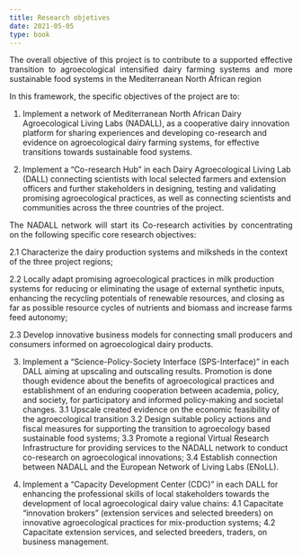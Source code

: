 ```yaml
---
title: Research objetives
date: 2021-05-05
type: book
---
```


<!--more-->

<p style='text-align: justify;'>The overall objective of this project is to contribute to a supported effective transition to agroecological intensified dairy farming systems and more sustainable food systems in the Mediterranean North African region </p>

In this framework, the specific objectives of the project are to:	

1.	 Implement a network of Mediterranean North African Dairy Agroecological Living Labs (NADALL), as a cooperative dairy innovation platform for sharing experiences and developing co-research and evidence on agroecological dairy farming systems, for effective transitions towards sustainable food systems.

2.	Implement a “Co-research Hub” in each Dairy Agroecological Living Lab (DALL) connecting scientists with local selected farmers and extension officers and further stakeholders in designing, testing and validating promising agroecological practices, as well as connecting scientists and communities across the three countries of the project.

<p style='text-align: justify;'>The NADALL network will start its Co-research activities by concentrating on the following specific core research objectives:</p>
  
   2.1	Characterize the dairy production systems and milksheds in the context of the three project regions;
   
   2.2	Locally adapt promising agroecological practices in milk production systems for reducing or eliminating the usage of external synthetic inputs, enhancing the recycling potentials of renewable resources, and closing as far as possible resource cycles of nutrients and biomass and increase farms feed autonomy;
   
   2.3	Develop innovative business models for connecting small producers and consumers informed on agroecological dairy products.

3.	Implement a “Science-Policy-Society Interface (SPS-Interface)” in each DALL aiming at upscaling and outscaling results. Promotion is done though evidence about the benefits of agroecological practices and establishment of an enduring cooperation between academia, policy, and society, for participatory and informed policy-making and societal changes. 
  3.1	Upscale created evidence on the economic feasibility of the agroecological transition
  3.2	Design suitable policy actions and fiscal measures for supporting the transition to agroecology based sustainable food systems;
  3.3	Promote a regional Virtual Research Infrastructure for providing services to the NADALL network to conduct co-research on agroecological innovations;
  3.4	Establish connection between NADALL and the European Network of Living Labs (ENoLL).

4.	Implement a “Capacity Development Center (CDC)” in each DALL for enhancing the professional skills of local stakeholders towards the development of local agroecological dairy value chains:
  4.1	Capacitate “innovation brokers” (extension services and selected breeders) on innovative agroecological practices for mix-production systems; 
  4.2	Capacitate extension services, and selected breeders, traders, on business management.
